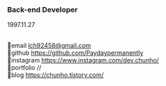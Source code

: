 ### Back-end Developer



1997.11.27

<br/> 🌟email lch92458@gmail.com
<br/> 🌟github https://github.com/Paydaypermanently
<br/> 🌟instagram https://www.instagram.com/dev.chunho/
<br/> 🌟portfolio //
<br/> 🌟blog https://chunho.tistory.com/
